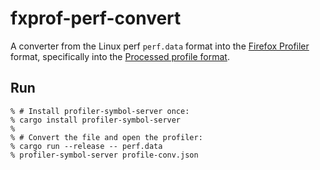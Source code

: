 # fxprof-perf-convert

A converter from the Linux perf `perf.data` format into the [Firefox Profiler](https://profiler.firefox.com/) format, specifically into the [Processed profile format](https://crates.io/crates/fxprof-processed-profile).

## Run

```
% # Install profiler-symbol-server once:
% cargo install profiler-symbol-server
%
% # Convert the file and open the profiler:
% cargo run --release -- perf.data
% profiler-symbol-server profile-conv.json
```
